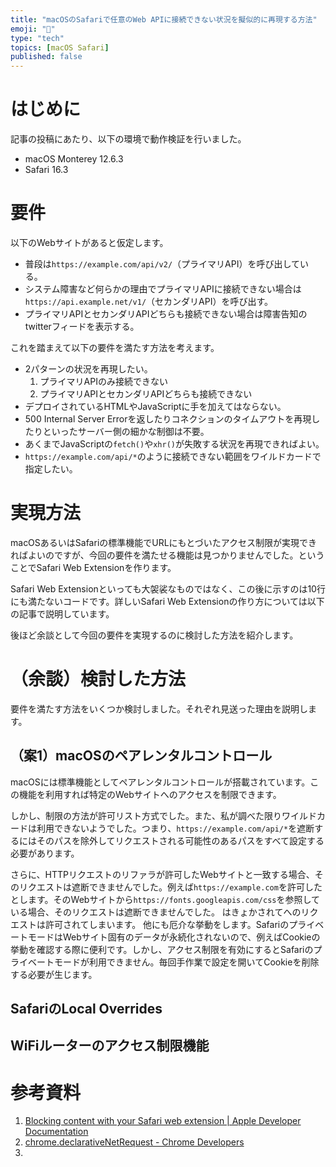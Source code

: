 ```yaml
---
title: "macOSのSafariで任意のWeb APIに接続できない状況を擬似的に再現する方法"
emoji: "🐡"
type: "tech"
topics: [macOS Safari]
published: false
---
```

# はじめに

記事の投稿にあたり、以下の環境で動作検証を行いました。

- macOS Monterey 12.6.3
- Safari 16.3

# 要件

以下のWebサイトがあると仮定します。

- 普段は`https://example.com/api/v2/`（プライマリAPI）を呼び出している。
- システム障害など何らかの理由でプライマリAPIに接続できない場合は`https://api.example.net/v1/`（セカンダリAPI）を呼び出す。
- プライマリAPIとセカンダリAPIどちらも接続できない場合は障害告知のtwitterフィードを表示する。

これを踏まえて以下の要件を満たす方法を考えます。

- 2パターンの状況を再現したい。
  1. プライマリAPIのみ接続できない
  2. プライマリAPIとセカンダリAPIどちらも接続できない
- デプロイされているHTMLやJavaScriptに手を加えてはならない。
- 500 Internal Server Errorを返したりコネクションのタイムアウトを再現したりといったサーバー側の細かな制御は不要。
- あくまでJavaScriptの`fetch()`や`xhr()`が失敗する状況を再現できればよい。
- `https://example.com/api/*`のように接続できない範囲をワイルドカードで指定したい。

# 実現方法

macOSあるいはSafariの標準機能でURLにもとづいたアクセス制限が実現できればよいのですが、今回の要件を満たせる機能は見つかりませんでした。ということでSafari Web Extensionを作ります。

Safari Web Extensionといっても大袈裟なものではなく、この後に示すのは10行にも満たないコードです。詳しいSafari Web Extensionの作り方については以下の記事で説明しています。

後ほど余談として今回の要件を実現するのに検討した方法を紹介します。

# （余談）検討した方法

要件を満たす方法をいくつか検討しました。それぞれ見送った理由を説明します。

## （案1）macOSのペアレンタルコントロール

macOSには標準機能としてペアレンタルコントロールが搭載されています。この機能を利用すれば特定のWebサイトへのアクセスを制限できます。

しかし、制限の方法が許可リスト方式でした。また、私が調べた限りワイルドカードは利用できないようでした。つまり、`https://example.com/api/*`を遮断するにはそのパスを除外してリクエストされる可能性のあるパスをすべて設定する必要があります。

さらに、HTTPリクエストのリファラが許可したWebサイトと一致する場合、そのリクエストは遮断できませんでした。例えば`https://example.com`を許可したとします。そのWebサイトから`https://fonts.googleapis.com/css`を参照している場合、そのリクエストは遮断できませんでした。
はきょかされてへのリクエストは許可されてしまいます。
他にも厄介な挙動をします。SafariのプライベートモードはWebサイト固有のデータが永続化されないので、例えばCookieの挙動を確認する際に便利です。しかし、アクセス制限を有効にするとSafariのプライベートモードが利用できません。毎回手作業で設定を開いてCookieを削除する必要が生じます。

## SafariのLocal Overrides

## WiFiルーターのアクセス制限機能

# 参考資料

1. [Blocking content with your Safari web extension | Apple Developer Documentation](https://developer.apple.com/documentation/safariservices/safari_web_extensions/blocking_content_with_your_safari_web_extension)
2. [chrome.declarativeNetRequest - Chrome Developers](https://developer.chrome.com/docs/extensions/reference/declarativeNetRequest/#type-RuleCondition)
3. [](https://github.com/requestly/modify-headers-manifest-v3)
